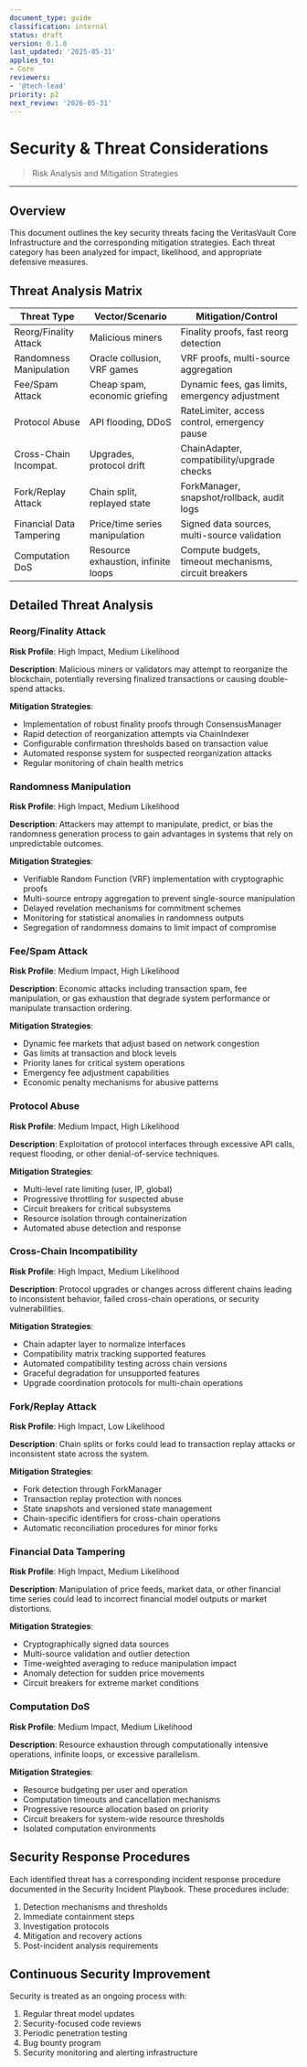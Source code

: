 ```yaml
---
document_type: guide
classification: internal
status: draft
version: 0.1.0
last_updated: '2025-05-31'
applies_to:
- Core
reviewers:
- '@tech-lead'
priority: p2
next_review: '2026-05-31'
---
```


# Security & Threat Considerations

> Risk Analysis and Mitigation Strategies

---

## Overview

This document outlines the key security threats facing the VeritasVault Core Infrastructure and the corresponding mitigation strategies. Each threat category has been analyzed for impact, likelihood, and appropriate defensive measures.

## Threat Analysis Matrix

| Threat Type             | Vector/Scenario               | Mitigation/Control                             |
| ----------------------- | ----------------------------- | ---------------------------------------------- |
| Reorg/Finality Attack   | Malicious miners              | Finality proofs, fast reorg detection          |
| Randomness Manipulation | Oracle collusion, VRF games   | VRF proofs, multi-source aggregation           |
| Fee/Spam Attack         | Cheap spam, economic griefing | Dynamic fees, gas limits, emergency adjustment |
| Protocol Abuse          | API flooding, DDoS            | RateLimiter, access control, emergency pause   |
| Cross-Chain Incompat.   | Upgrades, protocol drift      | ChainAdapter, compatibility/upgrade checks     |
| Fork/Replay Attack      | Chain split, replayed state   | ForkManager, snapshot/rollback, audit logs     |
| Financial Data Tampering| Price/time series manipulation| Signed data sources, multi-source validation   |
| Computation DoS         | Resource exhaustion, infinite loops | Compute budgets, timeout mechanisms, circuit breakers |

## Detailed Threat Analysis

### Reorg/Finality Attack

**Risk Profile**: High Impact, Medium Likelihood

**Description**:
Malicious miners or validators may attempt to reorganize the blockchain, potentially reversing finalized transactions or causing double-spend attacks.

**Mitigation Strategies**:
- Implementation of robust finality proofs through ConsensusManager
- Rapid detection of reorganization attempts via ChainIndexer
- Configurable confirmation thresholds based on transaction value
- Automated response system for suspected reorganization attacks
- Regular monitoring of chain health metrics

### Randomness Manipulation

**Risk Profile**: High Impact, Medium Likelihood

**Description**:
Attackers may attempt to manipulate, predict, or bias the randomness generation process to gain advantages in systems that rely on unpredictable outcomes.

**Mitigation Strategies**:
- Verifiable Random Function (VRF) implementation with cryptographic proofs
- Multi-source entropy aggregation to prevent single-source manipulation
- Delayed revelation mechanisms for commitment schemes
- Monitoring for statistical anomalies in randomness outputs
- Segregation of randomness domains to limit impact of compromise

### Fee/Spam Attack

**Risk Profile**: Medium Impact, High Likelihood

**Description**:
Economic attacks including transaction spam, fee manipulation, or gas exhaustion that degrade system performance or manipulate transaction ordering.

**Mitigation Strategies**:
- Dynamic fee markets that adjust based on network congestion
- Gas limits at transaction and block levels
- Priority lanes for critical system operations
- Emergency fee adjustment capabilities
- Economic penalty mechanisms for abusive patterns

### Protocol Abuse

**Risk Profile**: Medium Impact, High Likelihood

**Description**:
Exploitation of protocol interfaces through excessive API calls, request flooding, or other denial-of-service techniques.

**Mitigation Strategies**:
- Multi-level rate limiting (user, IP, global)
- Progressive throttling for suspected abuse
- Circuit breakers for critical subsystems
- Resource isolation through containerization
- Automated abuse detection and response

### Cross-Chain Incompatibility

**Risk Profile**: High Impact, Medium Likelihood

**Description**:
Protocol upgrades or changes across different chains leading to inconsistent behavior, failed cross-chain operations, or security vulnerabilities.

**Mitigation Strategies**:
- Chain adapter layer to normalize interfaces
- Compatibility matrix tracking supported features
- Automated compatibility testing across chain versions
- Graceful degradation for unsupported features
- Upgrade coordination protocols for multi-chain operations

### Fork/Replay Attack

**Risk Profile**: High Impact, Low Likelihood

**Description**:
Chain splits or forks could lead to transaction replay attacks or inconsistent state across the system.

**Mitigation Strategies**:
- Fork detection through ForkManager
- Transaction replay protection with nonces
- State snapshots and versioned state management
- Chain-specific identifiers for cross-chain operations
- Automatic reconciliation procedures for minor forks

### Financial Data Tampering

**Risk Profile**: High Impact, Medium Likelihood

**Description**:
Manipulation of price feeds, market data, or other financial time series could lead to incorrect financial model outputs or market distortions.

**Mitigation Strategies**:
- Cryptographically signed data sources
- Multi-source validation and outlier detection
- Time-weighted averaging to reduce manipulation impact
- Anomaly detection for sudden price movements
- Circuit breakers for extreme market conditions

### Computation DoS

**Risk Profile**: Medium Impact, Medium Likelihood

**Description**:
Resource exhaustion through computationally intensive operations, infinite loops, or excessive parallelism.

**Mitigation Strategies**:
- Resource budgeting per user and operation
- Computation timeouts and cancellation mechanisms
- Progressive resource allocation based on priority
- Circuit breakers for system-wide resource thresholds
- Isolated computation environments

## Security Response Procedures

Each identified threat has a corresponding incident response procedure documented in the Security Incident Playbook. These procedures include:

1. Detection mechanisms and thresholds
2. Immediate containment steps
3. Investigation protocols
4. Mitigation and recovery actions
5. Post-incident analysis requirements

## Continuous Security Improvement

Security is treated as an ongoing process with:

1. Regular threat model updates
2. Security-focused code reviews
3. Periodic penetration testing
4. Bug bounty program
5. Security monitoring and alerting infrastructure